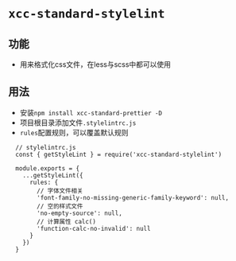 # `xcc-standard-stylelint`

## 功能

- 用来格式化css文件，在less与scss中都可以使用

## 用法

- 安装`npm install xcc-standard-prettier -D`
- 项目根目录添加文件`.stylelintrc.js`
- `rules`配置规则，可以覆盖默认规则


```
  // stylelintrc.js
  const { getStyleLint } = require('xcc-standard-stylelint')

  module.exports = {
    ...getStyleLint({
      rules: {
        // 字体文件相关
        'font-family-no-missing-generic-family-keyword': null,
        // 空的样式文件
        'no-empty-source': null,
        // 计算属性 calc()
        'function-calc-no-invalid': null
      }
    })
  }
```
